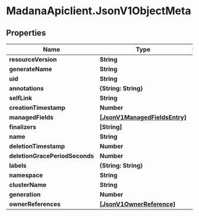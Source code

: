 # MadanaApiclient.JsonV1ObjectMeta

## Properties

Name | Type | Description | Notes
------------ | ------------- | ------------- | -------------
**resourceVersion** | **String** |  | [optional] 
**generateName** | **String** |  | [optional] 
**uid** | **String** |  | [optional] 
**annotations** | **{String: String}** |  | [optional] 
**selfLink** | **String** |  | [optional] 
**creationTimestamp** | **Number** |  | [optional] 
**managedFields** | [**[JsonV1ManagedFieldsEntry]**](JsonV1ManagedFieldsEntry.md) |  | [optional] 
**finalizers** | **[String]** |  | [optional] 
**name** | **String** |  | [optional] 
**deletionTimestamp** | **Number** |  | [optional] 
**deletionGracePeriodSeconds** | **Number** |  | [optional] 
**labels** | **{String: String}** |  | [optional] 
**namespace** | **String** |  | [optional] 
**clusterName** | **String** |  | [optional] 
**generation** | **Number** |  | [optional] 
**ownerReferences** | [**[JsonV1OwnerReference]**](JsonV1OwnerReference.md) |  | [optional] 


